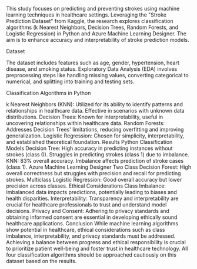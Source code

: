 This study focuses on predicting and preventing strokes using machine learning techniques in healthcare settings. Leveraging the "Stroke Prediction Dataset" from Kaggle, the research explores classification algorithms (k Nearest Neighbors, Decision Trees, Random Forests, and Logistic Regression) in Python and Azure Machine Learning Designer. The aim is to enhance accuracy and interpretability of stroke prediction models.

Dataset

The dataset includes features such as age, gender, hypertension, heart disease, and smoking status. Exploratory Data Analysis (EDA) involves preprocessing steps like handling missing values, converting categorical to numerical, and splitting into training and testing sets.

Classification Algorithms in Python

k Nearest Neighbors (KNN): Utilized for its ability to identify patterns and relationships in healthcare data. Effective in scenarios with unknown data distributions.
Decision Trees: Known for interpretability, useful in uncovering relationships within healthcare data.
Random Forests: Addresses Decision Trees' limitations, reducing overfitting and improving generalization.
Logistic Regression: Chosen for simplicity, interpretability, and established theoretical foundation.
Results
Python Classification Models
Decision Tree:
High accuracy in predicting instances without strokes (class 0).
Struggles in predicting strokes (class 1) due to imbalance.
KNN:
83% overall accuracy.
Imbalance affects prediction of stroke cases (class 1).
Azure Machine Learning Designer
Two Class Decision Forest:
High overall correctness but struggles with precision and recall for predicting strokes.
Multiclass Logistic Regression:
Good overall accuracy but lower precision across classes.
Ethical Considerations
Class Imbalance: Imbalanced data impacts predictions, potentially leading to biases and health disparities.
Interpretability: Transparency and interpretability are crucial for healthcare professionals to trust and understand model decisions.
Privacy and Consent: Adhering to privacy standards and obtaining informed consent are essential in developing ethically sound healthcare applications.
Conclusion
While machine learning algorithms show potential in healthcare, ethical considerations such as class imbalance, interpretability, and privacy standards must be addressed. Achieving a balance between progress and ethical responsibility is crucial to prioritize patient well-being and foster trust in healthcare technology. All four classification algorithms should be approached cautiously on this dataset based on the results.
